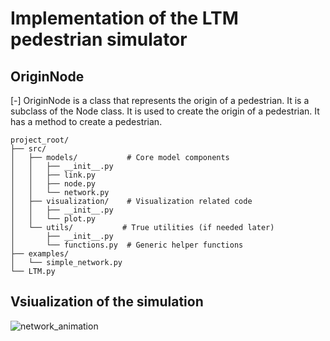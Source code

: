 # Implementation of the LTM pedestrian simulator

## OriginNode
[-] OriginNode is a class that represents the origin of a pedestrian. It is a subclass of the Node class. It is used to create the origin of a pedestrian. It has a method to create a pedestrian.

```
project_root/
├── src/
│   ├── models/           # Core model components
│   │   ├── __init__.py
│   │   ├── link.py
│   │   ├── node.py
│   │   └── network.py
│   ├── visualization/    # Visualization related code
│   │   ├── __init__.py
│   │   └── plot.py
│   └── utils/           # True utilities (if needed later)
│       ├── __init__.py
│       └── functions.py  # Generic helper functions
├── examples/
│   └── simple_network.py
└── LTM.py
```

## Vsiualization of the simulation

![network_animation](/Users/mmai/Devs/Crowd-Control/README.assets/network_animation.gif)
